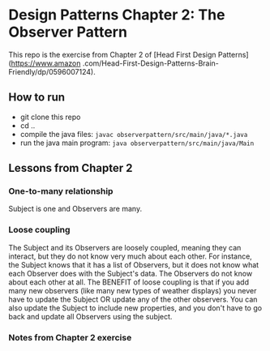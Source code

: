 # Design Patterns Chapter 2: The Observer Pattern

This repo is the exercise from Chapter 2 of [Head First Design Patterns](https://www.amazon
.com/Head-First-Design-Patterns-Brain-Friendly/dp/0596007124).

## How to run

- git clone this repo
- cd ..
- compile the java files: `javac observerpattern/src/main/java/*.java`
- run the java main program: `java observerpattern/src/main/java/Main`

## Lessons from Chapter 2

### One-to-many relationship
Subject is one and Observers are many.

### Loose coupling
The Subject and its Observers are loosely coupled, meaning they can interact, but they do not 
know very much about each other. For instance, the Subject knows that it has a list of Observers,
 but it does not know what each Observer does with the Subject's data. The Observers do not know 
 about each other at all. The BENEFIT of loose coupling is that if you add many new observers 
 (like many new types of weather displays) you never have to update the Subject OR update any of 
 the other observers. You can also update the Subject to include new properties, and you don't 
 have to go back and update all Observers using the subject.

### Notes from Chapter 2 exercise


